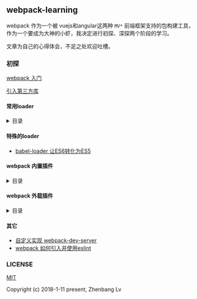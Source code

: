 ## webpack-learning

webpack 作为一个被 vuejs和angular这两种 `MV*` 前端框架支持的包构建工具，作为一个要成为大神的小虾，我决定进行初探、深探两个阶段的学习。

文章为自己的心得体会，不足之处欢迎吐槽。

### 初探

[webpack 入门](https://github.com/lvzhenbang/webpack-learning/blob/master/doc/first/index.md)

[引入第三方库](https://github.com/lvzhenbang/webpack-learning/tree/master/doc/third-party.md)

#### 常用loader

<details>
<summary>目录</summary>

* [css-loader & style-loader 的联系与区别](https://github.com/lvzhenbang/webpack-learning/tree/master/doc/first/css-style-loader.md)
* [其它常见处理css扩展语言的loader](https://github.com/lvzhenbang/webpack-learning/tree/master/doc/first/css-extend.md)
* [postcss一个处理css模块的插件平台](https://github.com/lvzhenbang/webpack-learning/tree/master/doc/first/postcss.md)
* [处理图片，字体等资源所需要的loader](https://github.com/lvzhenbang/webpack-learning/tree/master/doc/first/ohter-file-loader.md)

</details>

#### 特殊的loader

* [babel-loader 让ES6转化为ES5](https://github.com/lvzhenbang/webpack-learning/tree/master/doc/first/babel-loader.md)

#### webpack 内置插件

<details>
<summary>目录</summary>

* [CommonsChunkPlugin](https://github.com/lvzhenbang/webpack-learning/tree/master/doc/first/commonschunkplugin.md) // 提取共享的通用模块
* [UglifyjsWebpackPlugin]() // 
* [DllPlugin](https://github.com/lvzhenbang/webpack-learning/tree/master/doc/first/dllplugin&dllreferenceplugin.md) // 减少打包构建的时间
* [ProvidePlugin](https://github.com/lvzhenbang/webpack-learning/tree/master/doc/first/provideplugin.md) // 不必通过import/require使用模块
* [HotModuleRepalcementPlugin](https://github.com/lvzhenbang/webpack-learning/tree/master/doc/first/hmrplugin.md) // 启用热交换

</details>

#### webpack 外载插件

<details>
<summary>目录</summary>

* [HtmlWebapckPlugin](https://github.com/lvzhenbang/webpack-learning/tree/master/doc/first/htmlwebpackplugin.md) // 创建简单的HTML，用于服务器的访问
* [ExtractTextWebpackPlugin](https://github.com/lvzhenbang/webpack-learning/tree/master/doc/first/postcss.md) // 从打包后的js中分理处css到单独的文件
* [webpackMerge](https://github.com/lvzhenbang/webpack-learning/tree/master/doc/first/webpack-merge.md) // 合并配置项

</details>

#### 其它

* [自定义实现 webpack-dev-server ](https://github.com/lvzhenbang/webpack-learning/tree/master/doc/first/custom-HMR.md)
* [webpack 如何引入并使用eslint](https://github.com/lvzhenbang/webpack-learning/tree/master/doc/first/babel-eslint.md)


### LICENSE

[MIT](https://opensource.org/licenses/MIT)

Copyright (c) 2018-1-11 present, Zhenbang Lv